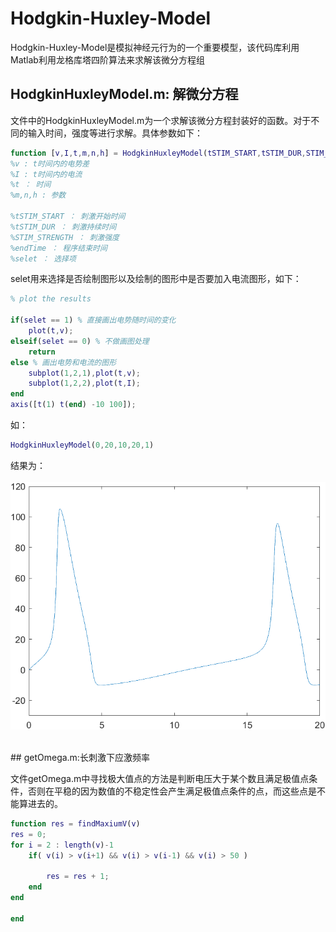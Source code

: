 # Hodgkin-Huxley-Model

​		Hodgkin-Huxley-Model是模拟神经元行为的一个重要模型，该代码库利用Matlab利用龙格库塔四阶算法来求解该微分方程组

## HodgkinHuxleyModel.m: 解微分方程

​		文件中的HodgkinHuxleyModel.m为一个求解该微分方程封装好的函数。对于不同的输入时间，强度等进行求解。具体参数如下：

```matlab
function [v,I,t,m,n,h] = HodgkinHuxleyModel(tSTIM_START,tSTIM_DUR,STIM_STRENGTH,endTime,selet)
%v : t时间内的电势差
%I : t时间内的电流
%t ： 时间
%m,n,h : 参数

%tSTIM_START ： 刺激开始时间
%tSTIM_DUR ： 刺激持续时间
%STIM_STRENGTH ： 刺激强度
%endTime ： 程序结束时间
%selet ： 选择项

```

selet用来选择是否绘制图形以及绘制的图形中是否要加入电流图形，如下：

```matlab
% plot the results

if(selet == 1) % 直接画出电势随时间的变化
    plot(t,v);
elseif(selet == 0) % 不做画图处理
    return   
else % 画出电势和电流的图形
    subplot(1,2,1),plot(t,v);
    subplot(1,2,2),plot(t,I);
end
axis([t(1) t(end) -10 100]);
```
如：
```matlab
HodgkinHuxleyModel(0,20,10,20,1)
```
结果为：<br><br>
![1](https://raw.githubusercontent.com/Tikmoing/Hodgkin-Huxley-Model/main/png/1.png)


<br>
## getOmega.m:长刺激下应激频率

文件getOmega.m中寻找极大值点的方法是判断电压大于某个数且满足极值点条件，否则在平稳的因为数值的不稳定性会产生满足极值点条件的点，而这些点是不能算进去的。

```matlab
function res = findMaxiumV(v)
res = 0;
for i = 2 : length(v)-1
    if( v(i) > v(i+1) && v(i) > v(i-1) && v(i) > 50 )

        res = res + 1;
    end
end

end
```

